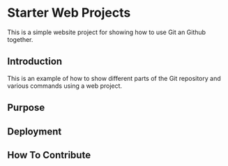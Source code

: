 # Starter Web Projects

This is a simple website project for showing how to use Git an Github together.

## Introduction

This is an example of how to show different parts of the Git repository and various commands using a web project.

## Purpose

## Deployment

## How To Contribute